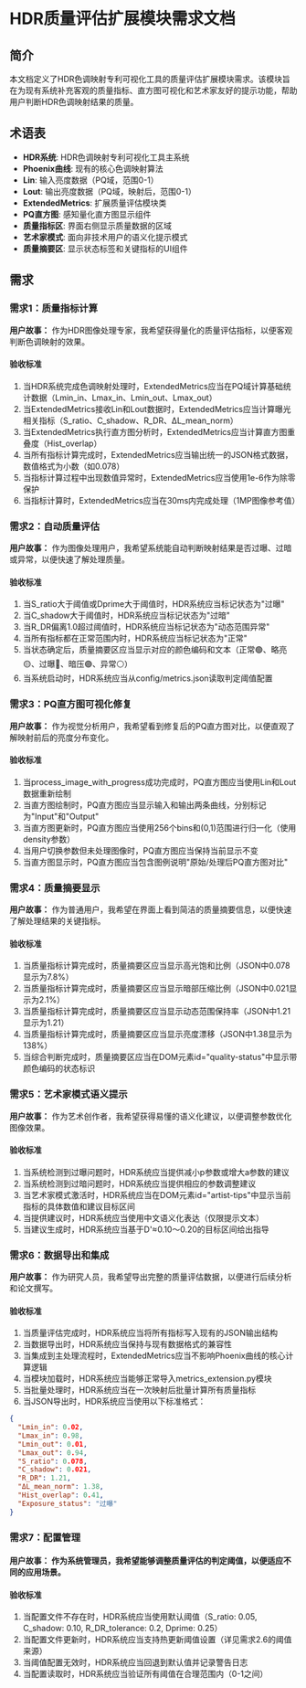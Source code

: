 # HDR质量评估扩展模块需求文档

## 简介

本文档定义了HDR色调映射专利可视化工具的质量评估扩展模块需求。该模块旨在为现有系统补充客观的质量指标、直方图可视化和艺术家友好的提示功能，帮助用户判断HDR色调映射结果的质量。

## 术语表

- **HDR系统**: HDR色调映射专利可视化工具主系统
- **Phoenix曲线**: 现有的核心色调映射算法
- **Lin**: 输入亮度数据（PQ域，范围0-1）
- **Lout**: 输出亮度数据（PQ域，映射后，范围0-1）
- **ExtendedMetrics**: 扩展质量评估模块类
- **PQ直方图**: 感知量化直方图显示组件
- **质量指标区**: 界面右侧显示质量数据的区域
- **艺术家模式**: 面向非技术用户的语义化提示模式
- **质量摘要区**: 显示状态标签和关键指标的UI组件

## 需求

### 需求1：质量指标计算

**用户故事：** 作为HDR图像处理专家，我希望获得量化的质量评估指标，以便客观判断色调映射的效果。

#### 验收标准

1. 当HDR系统完成色调映射处理时，ExtendedMetrics应当在PQ域计算基础统计数据（Lmin_in、Lmax_in、Lmin_out、Lmax_out）
2. 当ExtendedMetrics接收Lin和Lout数据时，ExtendedMetrics应当计算曝光相关指标（S_ratio、C_shadow、R_DR、ΔL_mean_norm）
3. 当ExtendedMetrics执行直方图分析时，ExtendedMetrics应当计算直方图重叠度（Hist_overlap）
4. 当所有指标计算完成时，ExtendedMetrics应当输出统一的JSON格式数据，数值格式为小数（如0.078）
5. 当指标计算过程中出现数值异常时，ExtendedMetrics应当使用1e-6作为除零保护
6. 当指标计算时，ExtendedMetrics应当在30ms内完成处理（1MP图像参考值）

### 需求2：自动质量评估

**用户故事：** 作为图像处理用户，我希望系统能自动判断映射结果是否过曝、过暗或异常，以便快速了解处理质量。

#### 验收标准

1. 当S_ratio大于阈值或Dprime大于阈值时，HDR系统应当标记状态为"过曝"
2. 当C_shadow大于阈值时，HDR系统应当标记状态为"过暗"
3. 当R_DR偏离1.0超过阈值时，HDR系统应当标记状态为"动态范围异常"
4. 当所有指标都在正常范围内时，HDR系统应当标记状态为"正常"
5. 当状态确定后，质量摘要区应当显示对应的颜色编码和文本（正常🟢、略亮🟡、过曝🔴、暗压🟣、异常⚪）
6. 当系统启动时，HDR系统应当从config/metrics.json读取判定阈值配置

### 需求3：PQ直方图可视化修复

**用户故事：** 作为视觉分析用户，我希望看到修复后的PQ直方图对比，以便直观了解映射前后的亮度分布变化。

#### 验收标准

1. 当process_image_with_progress成功完成时，PQ直方图应当使用Lin和Lout数据重新绘制
2. 当直方图绘制时，PQ直方图应当显示输入和输出两条曲线，分别标记为"Input"和"Output"
3. 当直方图更新时，PQ直方图应当使用256个bins和(0,1)范围进行归一化（使用density参数）
4. 当用户切换参数但未处理图像时，PQ直方图应当保持当前显示不变
5. 当直方图显示时，PQ直方图应当包含图例说明"原始/处理后PQ直方图对比"

### 需求4：质量摘要显示

**用户故事：** 作为普通用户，我希望在界面上看到简洁的质量摘要信息，以便快速了解处理结果的关键指标。

#### 验收标准

1. 当质量指标计算完成时，质量摘要区应当显示高光饱和比例（JSON中0.078显示为7.8%）
2. 当质量指标计算完成时，质量摘要区应当显示暗部压缩比例（JSON中0.021显示为2.1%）
3. 当质量指标计算完成时，质量摘要区应当显示动态范围保持率（JSON中1.21显示为1.21）
4. 当质量指标计算完成时，质量摘要区应当显示亮度漂移（JSON中1.38显示为138%）
5. 当综合判断完成时，质量摘要区应当在DOM元素id="quality-status"中显示带颜色编码的状态标识

### 需求5：艺术家模式语义提示

**用户故事：** 作为艺术创作者，我希望获得易懂的语义化建议，以便调整参数优化图像效果。

#### 验收标准

1. 当系统检测到过曝问题时，HDR系统应当提供减小p参数或增大a参数的建议
2. 当系统检测到过暗问题时，HDR系统应当提供相应的参数调整建议
3. 当艺术家模式激活时，HDR系统应当在DOM元素id="artist-tips"中显示当前指标的具体数值和建议目标区间
4. 当提供建议时，HDR系统应当使用中文语义化表达（仅限提示文本）
5. 当建议生成时，HDR系统应当基于D'≈0.10～0.20的目标区间给出指导

### 需求6：数据导出和集成

**用户故事：** 作为研究人员，我希望导出完整的质量评估数据，以便进行后续分析和论文撰写。

#### 验收标准

1. 当质量评估完成时，HDR系统应当将所有指标写入现有的JSON输出结构
2. 当数据导出时，HDR系统应当保持与现有数据格式的兼容性
3. 当集成到主处理流程时，ExtendedMetrics应当不影响Phoenix曲线的核心计算逻辑
4. 当模块加载时，HDR系统应当能够正常导入metrics_extension.py模块
5. 当批量处理时，HDR系统应当在一次映射后批量计算所有质量指标
6. 当JSON导出时，HDR系统应当使用以下标准格式：

```json
{
  "Lmin_in": 0.02,
  "Lmax_in": 0.98,
  "Lmin_out": 0.01,
  "Lmax_out": 0.94,
  "S_ratio": 0.078,
  "C_shadow": 0.021,
  "R_DR": 1.21,
  "ΔL_mean_norm": 1.38,
  "Hist_overlap": 0.41,
  "Exposure_status": "过曝"
}
```
### 需求7：配置管理
#### 用户故事： 作为系统管理员，我希望能够调整质量评估的判定阈值，以便适应不同的应用场景。

#### 验收标准
1. 当配置文件不存在时，HDR系统应当使用默认阈值（S_ratio: 0.05, C_shadow: 0.10, R_DR_tolerance: 0.2, Dprime: 0.25）
2. 当配置文件更新时，HDR系统应当支持热更新阈值设置（详见需求2.6的阈值来源）
3. 当阈值配置无效时，HDR系统应当回退到默认值并记录警告日志
4. 当配置读取时，HDR系统应当验证所有阈值在合理范围内（0-1之间）